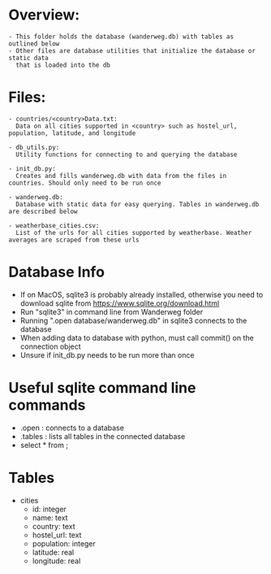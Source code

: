 # Overview:
	- This folder holds the database (wanderweg.db) with tables as outlined below
	- Other files are database utilities that initialize the database or static data
	  that is loaded into the db

# Files:
	- countries/<country>Data.txt:
	  Data on all cities supported in <country> such as hostel_url, population, latitude, and longitude

	- db_utils.py:
	  Utility functions for connecting to and querying the database

	- init_db.py:
	  Creates and fills wanderweg.db with data from the files in countries. Should only need to be run once

	- wanderweg.db:
	  Database with static data for easy querying. Tables in wanderweg.db are described below
	
	- weatherbase_cities.csv:
	  List of the urls for all cities supported by weatherbase. Weather averages are scraped from these urls

# Database Info

- If on MacOS, sqlite3 is probably already installed, otherwise you need to download sqlite from https://www.sqlite.org/download.html
- Run "sqlite3" in command line from Wanderweg folder
- Running ".open database/wanderweg.db" in sqlite3 connects to the database
- When adding data to database with python, must call commit() on the connection object
- Unsure if init_db.py needs to be run more than once

# Useful sqlite command line commands
- .open : connects to a database
- .tables : lists all tables in the connected database
- select * from <database>;

# Tables
- cities
	- id: integer
	- name: text
	- country: text
	- hostel_url: text
	- population: integer
	- latitude: real
	- longitude: real


